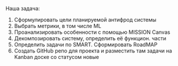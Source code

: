 Наша задача:

1. Сформулировать цели планируемой антифрод системы
2. Выбрать метрики, в том числе ML
3. Проанализировать особенности с помощью MISSION Canvas
4. Декомпозировать систему, определить её функцион. части
5. Определить задачи по SMART. Сформировать RoadMAP
6. Создать GitHub репо для проекта и разместить там задачи на Kanban доске со статусом новые